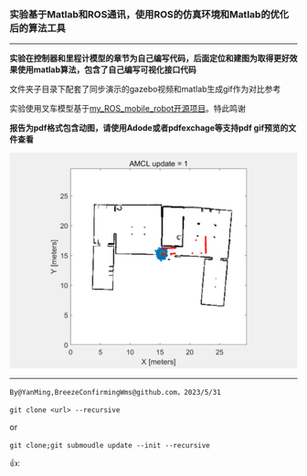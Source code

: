 ### 实验基于Matlab和ROS通讯，使用ROS的仿真环境和Matlab的优化后的算法工具

------



**实验在控制器和里程计模型的章节为自己编写代码，后面定位和建图为取得更好效果使用matlab算法，包含了自己编写可视化接口代码**





文件夹子目录下配套了同步演示的gazebo视频和matlab生成gif作为对比参考



实验使用叉车模型基于[my_ROS_mobile_robot开源项目](https://github.com/eborghi10/my_ROS_mobile_robot)。特此鸣谢



**报告为pdf格式包含动图，请使用Adode或者pdfexchage等支持pdf gif预览的文件查看**





<img src="https://github.com/BreezeConfirmingWms/nkuai_IntelligentProjectWork/blob/develop/AMCL%E8%92%99%E7%89%B9%E5%8D%A1%E6%B4%9B%E5%AE%9A%E4%BD%8D%E6%A8%A1%E5%9D%97/%E6%96%9C%E5%90%91%E5%8A%A8%E5%9B%BE/animationslanted.gif" alt="amcl定位+建模动图">

****


`By@YanMing,BreezeConfirmingWms@github.com，2023/5/31`




`git clone <url> --recursive`

or 

`git clone;git submoudle update --init --recursive`

👍:
